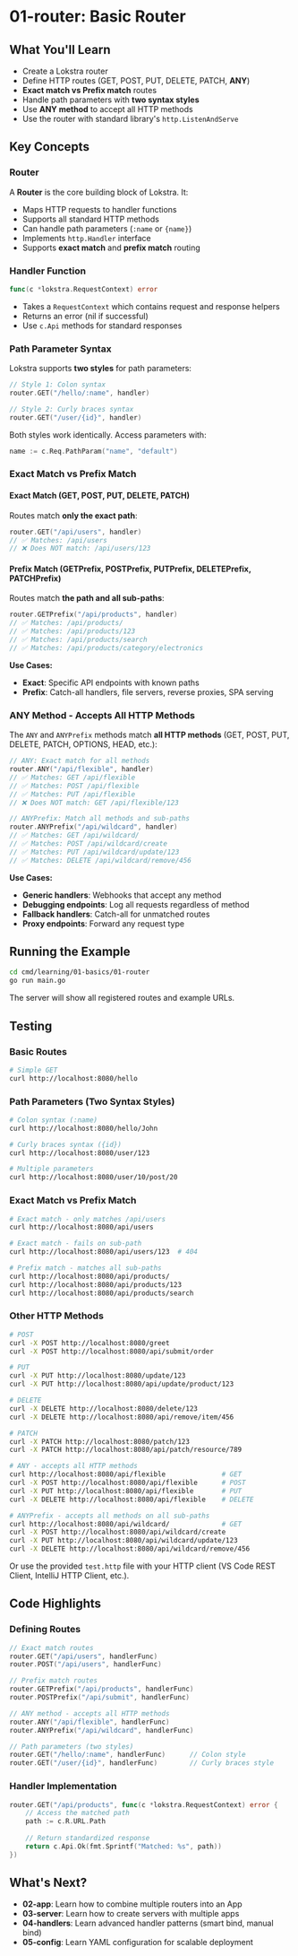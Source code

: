 # 01-router: Basic Router

## What You'll Learn
- Create a Lokstra router
- Define HTTP routes (GET, POST, PUT, DELETE, PATCH, **ANY**)
- **Exact match vs Prefix match** routes
- Handle path parameters with **two syntax styles**
- Use **ANY method** to accept all HTTP methods
- Use the router with standard library's `http.ListenAndServe`

## Key Concepts

### Router
A **Router** is the core building block of Lokstra. It:
- Maps HTTP requests to handler functions
- Supports all standard HTTP methods
- Can handle path parameters (`:name` or `{name}`)
- Implements `http.Handler` interface
- Supports **exact match** and **prefix match** routing

### Handler Function
```go
func(c *lokstra.RequestContext) error
```
- Takes a `RequestContext` which contains request and response helpers
- Returns an error (nil if successful)
- Use `c.Api` methods for standard responses

### Path Parameter Syntax

Lokstra supports **two styles** for path parameters:

```go
// Style 1: Colon syntax
router.GET("/hello/:name", handler)

// Style 2: Curly braces syntax
router.GET("/user/{id}", handler)
```

Both styles work identically. Access parameters with:
```go
name := c.Req.PathParam("name", "default")
```

### Exact Match vs Prefix Match

#### Exact Match (GET, POST, PUT, DELETE, PATCH)
Routes match **only the exact path**:

```go
router.GET("/api/users", handler)
// ✅ Matches: /api/users
// ❌ Does NOT match: /api/users/123
```

#### Prefix Match (GETPrefix, POSTPrefix, PUTPrefix, DELETEPrefix, PATCHPrefix)
Routes match **the path and all sub-paths**:

```go
router.GETPrefix("/api/products", handler)
// ✅ Matches: /api/products/
// ✅ Matches: /api/products/123
// ✅ Matches: /api/products/search
// ✅ Matches: /api/products/category/electronics
```

**Use Cases:**
- **Exact**: Specific API endpoints with known paths
- **Prefix**: Catch-all handlers, file servers, reverse proxies, SPA serving

### ANY Method - Accepts All HTTP Methods

The `ANY` and `ANYPrefix` methods match **all HTTP methods** (GET, POST, PUT, DELETE, PATCH, OPTIONS, HEAD, etc.):

```go
// ANY: Exact match for all methods
router.ANY("/api/flexible", handler)
// ✅ Matches: GET /api/flexible
// ✅ Matches: POST /api/flexible
// ✅ Matches: PUT /api/flexible
// ❌ Does NOT match: GET /api/flexible/123

// ANYPrefix: Match all methods and sub-paths
router.ANYPrefix("/api/wildcard", handler)
// ✅ Matches: GET /api/wildcard/
// ✅ Matches: POST /api/wildcard/create
// ✅ Matches: PUT /api/wildcard/update/123
// ✅ Matches: DELETE /api/wildcard/remove/456
```

**Use Cases:**
- **Generic handlers**: Webhooks that accept any method
- **Debugging endpoints**: Log all requests regardless of method
- **Fallback handlers**: Catch-all for unmatched routes
- **Proxy endpoints**: Forward any request type

## Running the Example

```bash
cd cmd/learning/01-basics/01-router
go run main.go
```

The server will show all registered routes and example URLs.

## Testing

### Basic Routes
```bash
# Simple GET
curl http://localhost:8080/hello
```

### Path Parameters (Two Syntax Styles)
```bash
# Colon syntax (:name)
curl http://localhost:8080/hello/John

# Curly braces syntax ({id})
curl http://localhost:8080/user/123

# Multiple parameters
curl http://localhost:8080/user/10/post/20
```

### Exact Match vs Prefix Match
```bash
# Exact match - only matches /api/users
curl http://localhost:8080/api/users

# Exact match - fails on sub-path
curl http://localhost:8080/api/users/123  # 404

# Prefix match - matches all sub-paths
curl http://localhost:8080/api/products/
curl http://localhost:8080/api/products/123
curl http://localhost:8080/api/products/search
```

### Other HTTP Methods
```bash
# POST
curl -X POST http://localhost:8080/greet
curl -X POST http://localhost:8080/api/submit/order

# PUT
curl -X PUT http://localhost:8080/update/123
curl -X PUT http://localhost:8080/api/update/product/123

# DELETE
curl -X DELETE http://localhost:8080/delete/123
curl -X DELETE http://localhost:8080/api/remove/item/456

# PATCH
curl -X PATCH http://localhost:8080/patch/123
curl -X PATCH http://localhost:8080/api/patch/resource/789

# ANY - accepts all HTTP methods
curl http://localhost:8080/api/flexible              # GET
curl -X POST http://localhost:8080/api/flexible      # POST
curl -X PUT http://localhost:8080/api/flexible       # PUT
curl -X DELETE http://localhost:8080/api/flexible    # DELETE

# ANYPrefix - accepts all methods on all sub-paths
curl http://localhost:8080/api/wildcard/             # GET
curl -X POST http://localhost:8080/api/wildcard/create
curl -X PUT http://localhost:8080/api/wildcard/update/123
curl -X DELETE http://localhost:8080/api/wildcard/remove/456
```

Or use the provided `test.http` file with your HTTP client (VS Code REST Client, IntelliJ HTTP Client, etc.).

## Code Highlights

### Defining Routes
```go
// Exact match routes
router.GET("/api/users", handlerFunc)
router.POST("/api/users", handlerFunc)

// Prefix match routes
router.GETPrefix("/api/products", handlerFunc)
router.POSTPrefix("/api/submit", handlerFunc)

// ANY method - accepts all HTTP methods
router.ANY("/api/flexible", handlerFunc)
router.ANYPrefix("/api/wildcard", handlerFunc)

// Path parameters (two styles)
router.GET("/hello/:name", handlerFunc)      // Colon style
router.GET("/user/{id}", handlerFunc)        // Curly braces style
```

### Handler Implementation
```go
router.GET("/api/products", func(c *lokstra.RequestContext) error {
    // Access the matched path
    path := c.R.URL.Path
    
    // Return standardized response
    return c.Api.Ok(fmt.Sprintf("Matched: %s", path))
})
```

## What's Next?
- **02-app**: Learn how to combine multiple routers into an App
- **03-server**: Learn how to create servers with multiple apps
- **04-handlers**: Learn advanced handler patterns (smart bind, manual bind)
- **05-config**: Learn YAML configuration for scalable deployment
